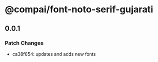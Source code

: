 # @compai/font-noto-serif-gujarati

## 0.0.1
### Patch Changes

- ca38f854: updates and adds new fonts
